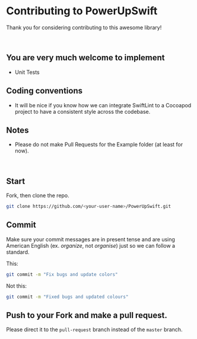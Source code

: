 # Contributing to PowerUpSwift

Thank you for considering contributing to this awesome library!

<br>

## You are very much welcome to implement

* Unit Tests

## Coding conventions
* It will be nice if you know how we can integrate SwiftLint to a Cocoapod project to have a consistent style across the codebase.

## Notes
* Please do not make Pull Requests for the Example folder (at least for now).

<br>

## Start
Fork, then clone the repo.
```bash
git clone https://github.com/<your-user-name>/PowerUpSwift.git
```

## Commit
Make sure your commit messages are in present tense and are using American English (ex. *organize*, not *organise*) just so we can follow a standard.

This:
```bash
git commit -m "Fix bugs and update colors" 
```
Not this:
```bash
git commit -m "Fixed bugs and updated colours"
```

## Push to your Fork and make a pull request.
Please direct it to the `pull-request` branch instead of the `master` branch.
